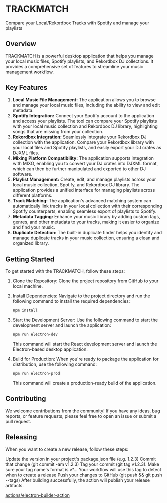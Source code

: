 # TRACKMATCH

Compare your Local/Rekordbox Tracks with Spotify and manage your playlists

## Overview

TRACKMATCH is a powerful desktop application that helps you manage your local music files, Spotify playlists, and Rekordbox DJ collections. It provides a comprehensive set of features to streamline your music management workflow.

## Key Features

1. **Local Music File Management:** The application allows you to browse and manage your local music files, including the ability to view and edit metadata.
2. **Spotify Integration:** Connect your Spotify account to the application and access your playlists. The tool can compare your Spotify playlists with your local music collection and Rekordbox DJ library, highlighting songs that are missing from your collection.
3. **Rekordbox Integration:** Seamlessly integrate your Rekordbox DJ collection with the application. Compare your Rekordbox library with your local files and Spotify playlists, and easily export your DJ crates as DJXML files.
4. **Mixing Platform Compatibility:** The application supports integration with MIXO, enabling you to convert your DJ crates into DJXML format, which can then be further manipulated and exported to other DJ software.
5. **Playlist Management:** Create, edit, and manage playlists across your local music collection, Spotify, and Rekordbox DJ library. The application provides a unified interface for managing playlists across different platforms.
6. **Track Matching:** The application's advanced matching system can automatically link tracks in your local collection with their corresponding Spotify counterparts, enabling seamless export of playlists to Spotify.
7. **Metadata Tagging:** Enhance your music library by adding custom tags, genres, and other metadata to your tracks, making it easier to organize and find your music.
8. **Duplicate Detection:** The built-in duplicate finder helps you identify and manage duplicate tracks in your music collection, ensuring a clean and organized library.

## Getting Started

To get started with the TRACKMATCH, follow these steps:

1. Clone the Repository: Clone the project repository from GitHub to your local machine.
2. Install Dependencies: Navigate to the project directory and run the following command to install the required dependencies:

    ```bash
    npm install
    ```

3. Start the Development Server: Use the following command to start the development server and launch the application:

    ```bash
    npm run electron-dev
    ```

   This command will start the React development server and launch the Electron-based desktop application.

4. Build for Production: When you're ready to package the application for distribution, use the following command:

    ```bash
    npm run electron-prod
    ```

   This command will create a production-ready build of the application.

## Contributing

We welcome contributions from the community! If you have any ideas, bug reports, or feature requests, please feel free to open an issue or submit a pull request.

## Releasing

When you want to create a new release, follow these steps:

Update the version in your project's package.json file (e.g. 1.2.3)
Commit that change (git commit -am v1.2.3)
Tag your commit (git tag v1.2.3). Make sure your tag name's format is v*.*.*. Your workflow will use this tag to detect when to create a release
Push your changes to GitHub (git push && git push --tags)
After building successfully, the action will publish your release artifacts.

[actions/electron-builder-action](https://github.com/marketplace/actions/electron-builder-action)
